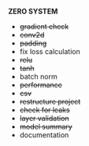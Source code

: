 
**ZERO SYSTEM**

- ~~gradient check~~
- ~~conv2d~~
- ~~padding~~
- fix loss calculation
- ~~relu~~
- ~~tanh~~
- batch norm
- ~~performance~~
- ~~csv~~
- ~~restructure project~~
- ~~check for leaks~~
- ~~layer validation~~
- ~~model summary~~
- documentation